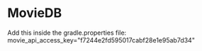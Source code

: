 # MovieDB

Add this inside the gradle.properties file: <br />
movie_api_access_key="f7244e2fd595017cabf28e1e95ab7d34"
